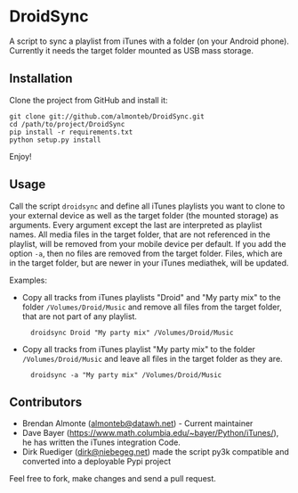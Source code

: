 # DroidSync

A script to sync a playlist from iTunes with a folder (on your Android phone).
Currently it needs the target folder mounted as USB mass storage.

## Installation

Clone the project from GitHub and install it:

    git clone git://github.com/almonteb/DroidSync.git
    cd /path/to/project/DroidSync
    pip install -r requirements.txt
    python setup.py install

Enjoy!

## Usage

Call the script `droidsync` and define all iTunes playlists you want to clone
to your external device as well as the target folder (the mounted storage) as
arguments. Every argument except the last are interpreted as playlist names.
All media files in the target folder, that are not referenced in the playlist,
will be removed from your mobile device per default. If you add the option `-a`,
then no files are removed from the target folder.
Files, which are in the target folder, but are newer in your iTunes mediathek,
will be updated.

Examples:

- Copy all tracks from iTunes playlists "Droid" and "My party mix" to the folder
  `/Volumes/Droid/Music` and remove all files from the target folder, that are
  not part of any playlist.

        droidsync Droid "My party mix" /Volumes/Droid/Music

- Copy all tracks from iTunes playlist "My party mix" to the folder
  `/Volumes/Droid/Music` and leave all files in the target folder as they are.

        droidsync -a "My party mix" /Volumes/Droid/Music

## Contributors

- Brendan Almonte (almonteb@datawh.net) - Current maintainer
- Dave Bayer (https://www.math.columbia.edu/~bayer/Python/iTunes/),
  he has written the iTunes integration Code.
- Dirk Ruediger (dirk@niebegeg.net) made the script py3k compatible and
  converted into a deployable Pypi project

Feel free to fork, make changes and send a pull request.